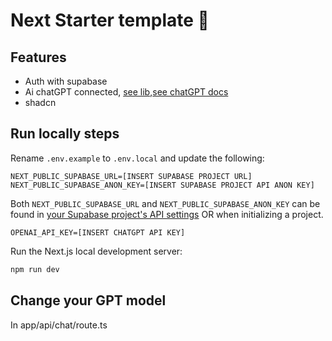 # Next Starter template 🚀



## Features

- Auth with supabase
- Ai chatGPT connected, [see lib](https://sdk.vercel.ai/docs/introduction),[see chatGPT docs](https://platform.openai.com/docs/overview)
- shadcn

## Run locally steps

Rename `.env.example` to `.env.local` and update the following:

```
NEXT_PUBLIC_SUPABASE_URL=[INSERT SUPABASE PROJECT URL]
NEXT_PUBLIC_SUPABASE_ANON_KEY=[INSERT SUPABASE PROJECT API ANON KEY]
```

Both `NEXT_PUBLIC_SUPABASE_URL` and `NEXT_PUBLIC_SUPABASE_ANON_KEY` can be found in [your Supabase project's API settings](https://app.supabase.com/project/_/settings/api)
OR when initializing a project.

```
OPENAI_API_KEY=[INSERT CHATGPT API KEY]
```

Run the Next.js local development server:

```bash
npm run dev
```

## Change your GPT model

In app/api/chat/route.ts
